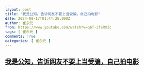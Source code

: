 ```yaml
---
layout: post
title: "我是公知，告诉网友不要上当受骗，自己拍电影"
date: 2024-08-17T01:44:28.000Z
author: 崔永元
from: https://www.youtube.com/watch?v=q6T-ifBRXIc
tags: [ 崔永元 ]
comments: True
categories: [ 崔永元 ]
---
```

<!--1723859068000-->
[我是公知，告诉网友不要上当受骗，自己拍电影](https://www.youtube.com/watch?v=q6T-ifBRXIc)
------

<div>

</div>

